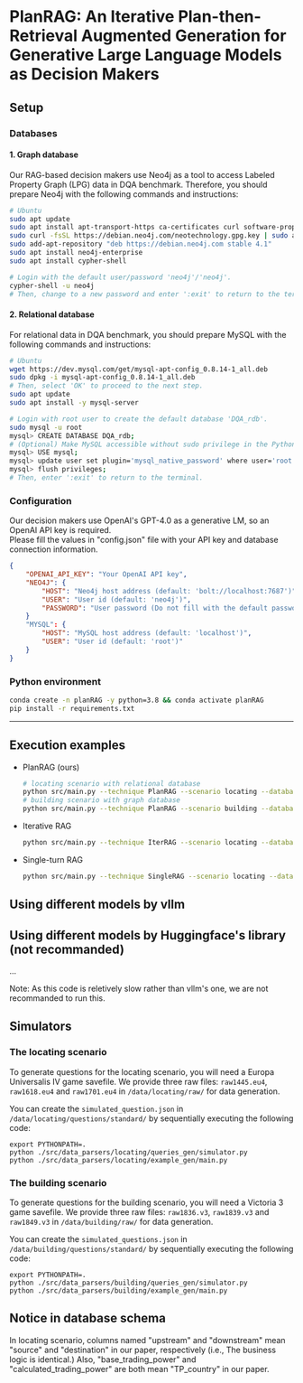 # PlanRAG: An Iterative Plan-then-Retrieval Augmented Generation for Generative Large Language Models as Decision Makers

## Setup 
### Databases
#### 1. Graph database
Our RAG-based decision makers use Neo4j as a tool to access Labeled Property Graph (LPG) data in DQA benchmark.
Therefore, you should prepare Neo4j with the following commands and instructions:
```bash
# Ubuntu
sudo apt update
sudo apt install apt-transport-https ca-certificates curl software-properties-common
sudo curl -fsSL https://debian.neo4j.com/neotechnology.gpg.key | sudo apt-key add -
sudo add-apt-repository "deb https://debian.neo4j.com stable 4.1"
sudo apt install neo4j-enterprise
sudo apt install cypher-shell

# Login with the default user/password 'neo4j'/'neo4j'.
cypher-shell -u neo4j
# Then, change to a new password and enter ':exit' to return to the terminal.
```
#### 2. Relational database
For relational data in DQA benchmark, you should prepare MySQL with the following commands and instructions:
```bash
# Ubuntu
wget https://dev.mysql.com/get/mysql-apt-config_0.8.14-1_all.deb
sudo dpkg -i mysql-apt-config_0.8.14-1_all.deb
# Then, select 'OK' to proceed to the next step.
sudo apt update
sudo apt install -y mysql-server

# Login with root user to create the default database 'DQA_rdb'.
sudo mysql -u root
mysql> CREATE DATABASE DQA_rdb;
# (Optional) Make MySQL accessible without sudo privilege in the Python environment.
mysql> USE mysql;
mysql> update user set plugin='mysql_native_password' where user='root';
mysql> flush privileges;
# Then, enter ':exit' to return to the terminal.
```
### Configuration
Our decision makers use OpenAI's GPT-4.0 as a generative LM, so an OpenAI API key is required.   
Please fill the values in "config.json" file with your API key and database connection information.
```json
{
    "OPENAI_API_KEY": "Your OpenAI API key",
    "NEO4J": {
        "HOST": "Neo4j host address (default: 'bolt://localhost:7687')", 
        "USER": "User id (default: 'neo4j')",
        "PASSWORD": "User password (Do not fill with the default password 'neo4j')"
    }
    "MYSQL": {
        "HOST": "MySQL host address (default: 'localhost')",
        "USER": "User id (default: 'root')"
    }
}
```
### Python environment
```bash
conda create -n planRAG -y python=3.8 && conda activate planRAG
pip install -r requirements.txt
```

***
## Execution examples
+ PlanRAG (ours)
  ```bash
  # locating scenario with relational database
  python src/main.py --technique PlanRAG --scenario locating --database relational --question_num 1
  # building scenario with graph database
  python src/main.py --technique PlanRAG --scenario building --database graph --question_num 1
  ```
+ Iterative RAG
  ```bash
  python src/main.py --technique IterRAG --scenario locating --database graph --question_num 1
  ```
+ Single-turn RAG
  ```bash
  python src/main.py --technique SingleRAG --scenario locating --database graph --question_num 1
  ```


## Using different models by vllm



## Using different models by Huggingface's library (not recommanded)

...

Note: As this code is reletively slow rather than vllm's one, we are not recommanded to run this.

## Simulators

### The locating scenario

To generate questions for the locating scenario, you will need a Europa Universalis IV game savefile. We provide three raw files: `raw1445.eu4`, `raw1618.eu4` and `raw1701.eu4` in `/data/locating/raw/` for data generation.

You can create the `simulated_question.json` in `/data/locating/questions/standard/` by sequentially executing the following code:

```
export PYTHONPATH=.
python ./src/data_parsers/locating/queries_gen/simulator.py
python ./src/data_parsers/locating/example_gen/main.py
```

<!-- savefile 여러개를 넣어줘야 함. 이름은 연도를 따라 raw1444.eu4 등으로 작성할 것-->

### The building scenario


To generate questions for the building scenario, you will need a Victoria 3 game savefile.  We provide three raw files: `raw1836.v3`, `raw1839.v3` and `raw1849.v3` in `/data/building/raw/` for data generation.

You can create the `simulated_questions.json` in `/data/building/questions/standard/` by sequentially executing the following code:

```
export PYTHONPATH=.
python ./src/data_parsers/building/queries_gen/simulator.py
python ./src/data_parsers/building/example_gen/main.py
```

<!-- By this code, you can get `simulated_question.json` in `./PlanRAG/data/building/questions` directory and several LPG, SQL codes in `./PlanRAG/data/building/db_query(parsed)` -->

## Notice in database schema
In locating scenario, columns named "upstream" and "downstream" mean "source" and "destination" in our paper, respectively (i.e., The business logic is identical.)
Also, "base_trading_power" and "calculated_trading_power" are both mean "TP_country" in our paper.

<!-- ## Licenses

Our contents are provided under the MIT license. -->

